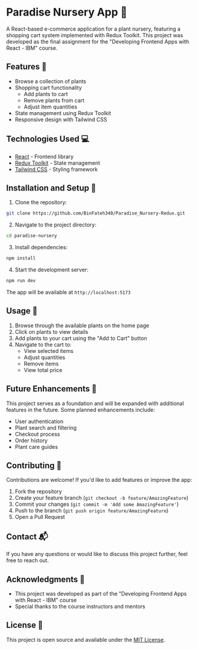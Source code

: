 # Paradise Nursery App 🌿

A React-based e-commerce application for a plant nursery, featuring a shopping cart system implemented with Redux Toolkit. This project was developed as the final assignment for the "Developing Frontend Apps with React - IBM" course.

## Features 🚀

- Browse a collection of plants
- Shopping cart functionality
  - Add plants to cart
  - Remove plants from cart
  - Adjust item quantities
- State management using Redux Toolkit
- Responsive design with Tailwind CSS

## Technologies Used 💻

- [React](https://reactjs.org/) - Frontend library
- [Redux Toolkit](https://redux-toolkit.js.org/) - State management
- [Tailwind CSS](https://tailwindcss.com/) - Styling framework

## Installation and Setup 🔧

1. Clone the repository:
```bash
git clone https://github.com/BinFateh340/Paradise_Nursery-Redux.git
```

2. Navigate to the project directory:
```bash
cd paradise-nursery
```

3. Install dependencies:
```bash
npm install
```

4. Start the development server:
```bash
npm run dev
```

The app will be available at `http://localhost:5173`

## Usage 📱

1. Browse through the available plants on the home page
2. Click on plants to view details
3. Add plants to your cart using the "Add to Cart" button
4. Navigate to the cart to:
   - View selected items
   - Adjust quantities
   - Remove items
   - View total price

## Future Enhancements 🌱

This project serves as a foundation and will be expanded with additional features in the future. Some planned enhancements include:
- User authentication
- Plant search and filtering
- Checkout process
- Order history
- Plant care guides

## Contributing 🤝

Contributions are welcome! If you'd like to add features or improve the app:

1. Fork the repository
2. Create your feature branch (`git checkout -b feature/AmazingFeature`)
3. Commit your changes (`git commit -m 'Add some AmazingFeature'`)
4. Push to the branch (`git push origin feature/AmazingFeature`)
5. Open a Pull Request

## Contact 📬

If you have any questions or would like to discuss this project further, feel free to reach out.

## Acknowledgments 🙏

- This project was developed as part of the "Developing Frontend Apps with React - IBM" course
- Special thanks to the course instructors and mentors

## License 📄

This project is open source and available under the [MIT License](LICENSE).
